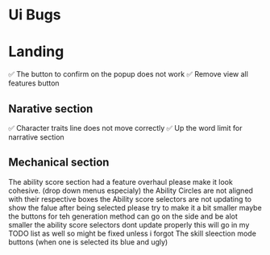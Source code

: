 # Ui Bugs

# Landing
✅ The button to confirm on the popup does not work 
✅ Remove view all features button 

## Narative section
✅ Character traits line does not move correctly
✅ Up the word limit for narrative section 

## Mechanical section 
The ability score section had a feature overhaul please make it look cohesive. (drop down menus especialy)
the Ability Circles are not aligned with their respective boxes
the Ability score selectors are not updating to show the falue after being selected 
please try to make it a bit smaller maybe the buttons for teh generation method can go on the side and be alot smaller
the ability score selectors dont update properly this will go in my TODO list as well so might be fixed unless i forgot
The skill sleection mode buttons (when one is selected its blue and ugly)
